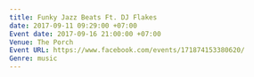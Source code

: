 ```yaml
---
title: Funky Jazz Beats Ft. DJ Flakes
date: 2017-09-11 09:29:00 +07:00
Event date: 2017-09-16 21:00:00 +07:00
Venue: The Porch
Event URL: https://www.facebook.com/events/171874153380620/
Genre: music
---
```


